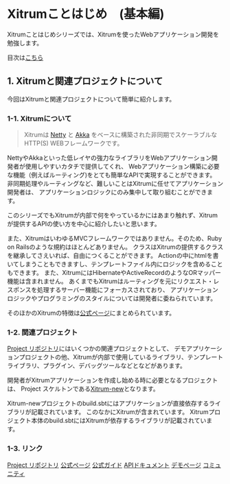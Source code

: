 # Xitrumことはじめ　(基本編)

Xitrumことはじめシリーズでは、Xitrumを使ったWebアプリケーション開発を勉強します。

目次は[こちら](http://george-osd-blog.heroku.com/40)

## 1. Xitrumと関連プロジェクトについて

今回はXitrumと関連プロジェクトについて簡単に紹介します。

### 1-1. Xitrumについて

> Xitrumは [Netty](http://netty.io) と [Akka](http://akka.io) をベースに構築された非同期でスケーラブルなHTTP(S) WEBフレームワークです。

NettyやAkkaといった低レイヤの強力なライブラリをWebアプリケーション開発者が使用しやすいカタチで提供してくれ、
Webアプリケーション構築に必要な機能（例えばルーティング)をとても簡単なAPIで実現することができます。
非同期処理やルーティングなど、難しいことはXitrumに任せてアプリケーション開発者は、
アプリケーションロジックにのみ集中して取り組むことができます。

このシリーズでもXitrumが内部で何をやっているかにはあまり触れず、Xitrumが提供するAPIの使い方を中心に紹介したいと思います。

また、XitrumはいわゆるMVCフレームワークではありません。そのため、Ruby on Railsのような規約はほとんどありません。
クラスはXitrumの提供するクラスを継承してさえいれば、自由につくることができます。
Actionの中にhtmlを書いてしまうこともできますし、テンプレートファイル内にロジックを含めることもできます。
また、XitrumにはHibernateやActiveRecordのようなORマッパー機能は含まれません。
あくまでもXitrumはルーティングを元にリクエスト・レスポンスを処理するサーバー機能にフォーカスされており、
アプリケーションロジックやプログラミングのスタイルについては開発者に委ねられています。

そのほかのXitrumの特徴は[公式ページ](http://xitrum-framework.github.io/index_ja.html)にまとめられています。

### 1-2. 関連プロジェクト

[Project リポジトリ](https://github.com/xitrum-framework/)にはいくつかの関連プロジェクトとして、
デモアプリケーションプロジェクトの他、Xitrumが内部で使用しているライブラリ、テンプレートライブラリ、プラグイン、デバッグツールなどとなどがあります。

開発者がXitrumアプリケーションを作成し始める時に必要となるプロジェクトは、
Project スケルトンである[Xitrum-new](https://github.com/xitrum-framework/xitrum-new)となります。

Xitrum-newプロジェクトのbuild.sbtにはアプリケーションが直接依存するライブラリが記載されています。
このなかにXitrumが含まれています。
Xitrumプロジェクト本体のbuild.sbtにはXitrumが依存するライブラリが記載されています。

### 1-3. リンク

[Project リポジトリ](https://github.com/xitrum-framework/)
[公式ページ](http://xitrum-framework.github.io/index_ja.html)
[公式ガイド](http://xitrum-framework.github.io/guide)
[APIドキュメント](http://xitrum-framework.github.io/api/index.html)
[デモページ](http://107.167.187.67/)
[コミュニティ](https://groups.google.com/forum/#!forum/xitrum-framework)
